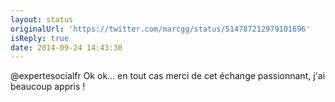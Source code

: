 ```yaml
---
layout: status
originalUrl: 'https://twitter.com/marcgg/status/514787212979101696'
isReply: true
date: 2014-09-24 14:43:30
---
```


@expertesocialfr Ok ok… en tout cas merci de cet échange passionnant, j'ai beaucoup appris !
